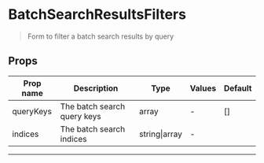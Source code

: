 # BatchSearchResultsFilters

> Form to filter a batch search results by query

## Props

| Prop name | Description                 | Type          | Values | Default |
| --------- | --------------------------- | ------------- | ------ | ------- |
| queryKeys | The batch search query keys | array         | -      | []      |
| indices   | The batch search indices    | string\|array | -      |         |

---
